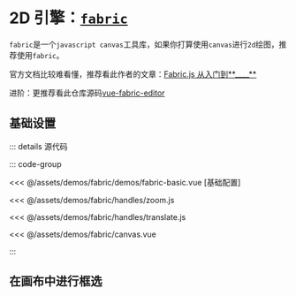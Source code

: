 # 2D 引擎：[`fabric`](https://fabricjs.com/)

`fabric`是一个`javascript canvas`工具库，如果你打算使用`canvas`进行`2d`绘图，推荐使用`fabric`。

官方文档比较难看懂，推荐看此作者的文章：[Fabric.js 从入门到**\_\_\_\_**](https://juejin.cn/post/7026941253845516324)

进阶：更推荐看此仓库源码[vue-fabric-editor](https://github.com/ikuaitu/vue-fabric-editor)

## 基础设置

<fabric-basic></fabric-basic>

::: details 源代码

  ::: code-group

  <<< @/assets/demos/fabric/demos/fabric-basic.vue [基础配置]

  <<< @/assets/demos/fabric/handles/zoom.js

  <<< @/assets/demos/fabric/handles/translate.js

  <<< @/assets/demos/fabric/canvas.vue

  :::

## 在画布中进行框选

<select-rect></select-rect>

<script setup >
import fabricBasic from '../../assets/demos/fabric/demos/fabric-basic.vue'
import SelectRect from '../../assets/demos/fabric/demos/select-rect.vue'
</script>

